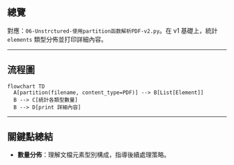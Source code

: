 ## 總覽

對應：`06-Unstrctured-使用partition函数解析PDF-v2.py`。在 v1 基礎上，統計 `elements` 類型分佈並打印詳細內容。

---

## 流程圖

```mermaid
flowchart TD
  A[partition(filename, content_type=PDF)] --> B[List[Element]]
  B --> C[統計各類型數量]
  B --> D[print 詳細內容]
```

---

## 關鍵點總結

- **數量分佈**：理解文檔元素型別構成，指導後續處理策略。


